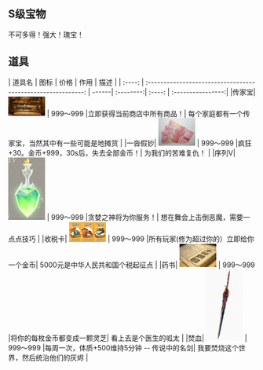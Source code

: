 ## S级宝物

不可多得！强大！瑰宝！

## 道具
| 道具名 |                             图标                             | 价格   |  作用  |        描述        |
| :----:	| :----------------------------------------------------------:	| ------| :--------:| :----:		| :----------------:|
|传家宝| <img src="../img/1586412312969.png" alt="image-20200318011118476" style="width:75px;" />	| 999～999	|立即获得当前商店中所有商品！| 每个家庭都有一个传家宝，当然其中有一些可能是地摊货		|
|一沓假钞| <img src="../img/1586412391744.png" alt="image-20200318011118476" style="width:75px;" />	| 999～999	|疯狂+30。金币+999，30s后，失去全部金币！| 为我们的苦难复仇！		|
|序列V| <img src="../img/1586412438877.png" alt="image-20200318011118476" style="width:75px;" />	| 999～999	|贪婪之神将为你服务！| 想在舞会上击倒恶魔，需要一点点技巧 |
|收税卡| <img src="../img/1586412531738.png" alt="image-20200318011118476" style="width:75px;" />	| 999～999	|所有玩家(修为超过你的）立即给你一个金币| 5000元是中华人民共和国个税起征点 |
|药书| <img src="../img/1589438268813.png" alt="image-20200318011118476" style="width:75px;" />	| 999～999	|将你的每枚金币都变成一颗灵芝| 看上去是个医生的呱太 |
|焚血| <img src="../img/1589438437137.png" alt="image-20200318011118476" style="width:75px;" />	| 999～999	|每周一次，体质+500维持5分钟 -- 传说中的名剑| 我要焚烧这个世界，然后统治他们的灰烬 |